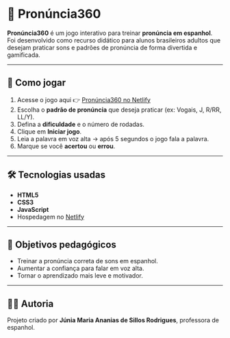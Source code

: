 # 🎯 Pronúncia360

**Pronúncia360** é um jogo interativo para treinar **pronúncia em espanhol**.  
Foi desenvolvido como recurso didático para alunos brasileiros adultos que desejam praticar sons e padrões de pronúncia de forma divertida e gamificada.

---

## 🚀 Como jogar

1. Acesse o jogo aqui 👉 [Pronúncia360 no Netlify](https://pronuncia360.netlify.app)  
2. Escolha o **padrão de pronúncia** que deseja praticar (ex: Vogais, J, R/RR, LL/Y).  
3. Defina a **dificuldade** e o número de rodadas.  
4. Clique em **Iniciar jogo**.  
5. Leia a palavra em voz alta → após 5 segundos o jogo fala a palavra.  
6. Marque se você **acertou** ou **errou**.  

---

## 🛠️ Tecnologias usadas

- **HTML5**  
- **CSS3**  
- **JavaScript**  
- Hospedagem no [Netlify](https://www.netlify.com/)

---

## 📌 Objetivos pedagógicos

- Treinar a pronúncia correta de sons em espanhol.  
- Aumentar a confiança para falar em voz alta.  
- Tornar o aprendizado mais leve e motivador.  

---

## 👩‍🏫 Autoria

Projeto criado por **Júnia Maria Ananias de Sillos Rodrigues**, professora de espanhol.  
